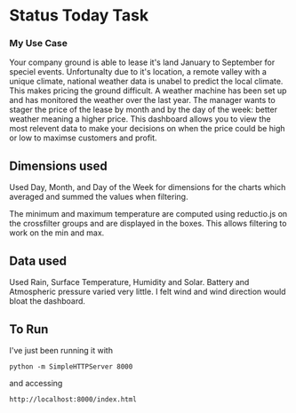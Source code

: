 
# Status Today Task


### My Use Case

Your company ground is able to lease it's land January to September for speciel events. Unfortunalty due to it's location, a remote valley with a unique climate, national weather data is unabel to predict the local climate. This makes pricing the ground difficult.
A weather machine has been set up and has monitored the weather over the last year. The manager wants to stager the price of the lease by month and by the day of the week: better weather meaning a higher price.
This dashboard allows you to view the most relevent data to make your decisions on when the price could be high or low to maximse customers and profit.


## Dimensions used

Used Day, Month, and Day of the Week for dimensions for the charts which averaged and summed the values when filtering.

The minimum and maximum temperature are computed using reductio.js on the crossfilter groups and are displayed in the boxes. This allows filtering to work on the min and max. 

## Data used

Used Rain, Surface Temperature, Humidity and Solar. Battery and Atmospheric pressure varied very little. I felt wind and wind direction would bloat the dashboard.

## To Run

I've just been running it with

    python -m SimpleHTTPServer 8000

and accessing

    http://localhost:8000/index.html




